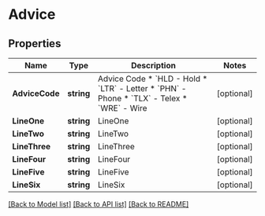 # Advice

## Properties
Name | Type | Description | Notes
------------ | ------------- | ------------- | -------------
**AdviceCode** | **string** | Advice Code  * &#x60;HLD - Hold * &#x60;LTR&#x60; - Letter * &#x60;PHN&#x60; - Phone * &#x60;TLX&#x60; - Telex * &#x60;WRE&#x60; - Wire  | [optional] 
**LineOne** | **string** | LineOne | [optional] 
**LineTwo** | **string** | LineTwo | [optional] 
**LineThree** | **string** | LineThree | [optional] 
**LineFour** | **string** | LineFour | [optional] 
**LineFive** | **string** | LineFive | [optional] 
**LineSix** | **string** | LineSix | [optional] 

[[Back to Model list]](../README.md#documentation-for-models) [[Back to API list]](../README.md#documentation-for-api-endpoints) [[Back to README]](../README.md)


